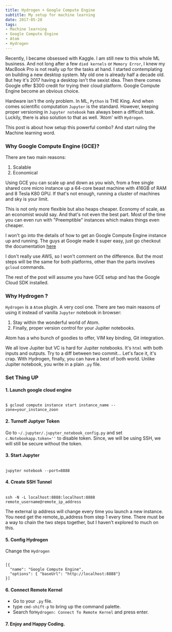 ```yaml
---
title: Hydrogen + Google Compute Engine
subtitle: My setup for machine learning
date: 2017-05-28
tags:
- Machine learning
- Google Compute Engine
- Atom
- Hydrogen
---
```

Recently, I became obsessed with Kaggle. I am still new to this whole ML business. And not long after a few `died kernels` or `Memory Error`, I knew my MacBook Pro is not really up for the tasks at hand. I started contemplating on building a new desktop system. My old one is already half a decade old. But hey it's 2017 having a desktop isn't the sexist idea. Then there comes Google offer $300 credit for trying their cloud platform. Google Compute Engine become an obvious choice.

Hardware isn't the only problem. In ML, `Python` is THE King. And when comes scientific computation `Jupyter` is the standard. However, keeping proper versioning in `Jupyter notebook` has always been a difficult task. Luckily, there is also solution to that as well. 'Atom' with `Hydrogen`.

This post is about how setup this powerful combo? And start ruling the Machine learning word.

<!--more-->

### Why Google Compute Engine (GCE)?

There are two main reasons:
1. Scalable
2. Economical

Using GCE you can scale up and down as you wish, from a free single shared core micro instance up a 64-core beast machine with 416GB of RAM and 8 Tesla K80 GPU. If that's not enough, running a cluster of machines and sky is your limit.

This is not only more flexible but also heaps cheaper. Economy of scale, as an economist would say. And that's not even the best part. Most of the time you can even run with "Preemptible" instances which makes things even cheaper.

I won't go into the details of how to get an Google Compute Engine instance up and running. The guys
at Google made it super easy, just go checkout the documentation [here](https://cloud.google.com/docs/)

I don't really use AWS, so I won't comment on the difference. But the most steps will be the same for both platforms, other than the parts involves `gcloud` commands.

The rest of the post will assume you have GCE setup and has the Google Cloud SDK installed.

### Why Hydrogen ?

`Hydrogen` is a `Atom` plugin. A very cool one. There are two main reasons of using it instead of vanilla `Jupyter` notebook in browser:
1. Stay within the wonderful world of Atom.
2. Finally, proper version control for your Jupiter notebooks.

Atom has a who bunch of goodies to offer, VIM key binding, Git integration.

We all love Jupiter but VC is hard for Jupiter notebooks. It's `html` with both inputs and outputs.
Try to a diff between two commit... Let's face it, it's crap. With Hydrogen, finally, you can have a
best of both world. Unlike Jupiter notebook, you write in a plain `.py` file.

### Set Thing UP

#### 1. Launch google cloud engine
<pre><code class="shell">
$ gcloud compute instance start instance_name --zone=your_instance_zoon
</code></pre>


#### 2. Turnoff Juptyer Token
Go to `~/.jupyter/.jupyter_notebook_config.py` and set `c.Notebookapp.token=''` to disable token. Since, we will be using SSH, we will still be secure without the token.


#### 3. Start Jupyter
<pre><code class="shell">
jupyter notebook --port=8888
</code></pre>


#### 4. Create SSH Tunnel
<pre><code class="shell">
ssh -N -L localhost:8888:localhost:8888 remote_username@remote_ip_address
</code></pre>
The external ip address will change every time you launch a new instance. You need get the remote_ip_address from step 1 every time. There must be a way to chain the two steps together, but I haven't explored to much on this.


#### 5. Config Hydrogen
Change the `Hydrogen`
<pre><code class="javascript">
[{
  "name": "Google Compute Engine",
  "options": { "baseUrl": "http://localhost:8888"}
}]
</code></pre>


#### 6. Connect Remote Kernel
* Go to your `.py` file.
* type `cmd-shift-p` to bring up the command palette.
* Search for`Hydrogen: Connect To Remote Kernel` and press enter.


#### 7.  Enjoy and Happy Coding.
